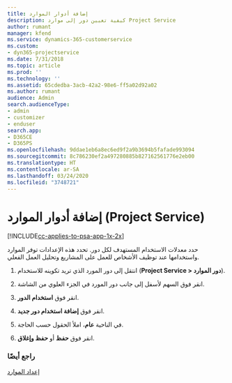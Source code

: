 ```yaml
---
title: إضافة أدوار الموارد
description: كيفية تعيين دور إلى موارد Project Service
author: rumant
manager: kfend
ms.service: dynamics-365-customerservice
ms.custom:
- dyn365-projectservice
ms.date: 7/31/2018
ms.topic: article
ms.prod: ''
ms.technology: ''
ms.assetid: 65cdedba-3acb-42a2-98e6-ff5a02d92a02
ms.author: rumant
audience: Admin
search.audienceType:
- admin
- customizer
- enduser
search.app:
- D365CE
- D365PS
ms.openlocfilehash: 9ddae1eb6a8ec6ed9f2a9b3694b5fafade993094
ms.sourcegitcommit: 8c786230ef2a497280885b827162561776e2eb00
ms.translationtype: HT
ms.contentlocale: ar-SA
ms.lasthandoff: 03/24/2020
ms.locfileid: "3748721"
---
```

# <a name="add-resource-roles-project-service"></a>إضافة أدوار الموارد (Project Service)

[!INCLUDE[cc-applies-to-psa-app-1x-2x](../includes/cc-applies-to-psa-app-1x-2x.md)]

حدد معدلات الاستخدام المستهدف‬ لكل دور. تحدد هذه الإعدادات توفر الموارد واستخدامها عند توظيف الأشخاص للعمل على المشاريع وتحليل العمل الفعلي.  
  
1.  انتقل إلى دور المورد الذي تريد تكوينه للاستخدام (**Project Service > دور الموارد**).  
  
2.  انقر فوق السهم لأسفل إلى جانب دور المورد في الجزء العلوي من الشاشة.  
  
3.  انقر فوق **استخدام الدور**.  
  
4.  انقر فوق **إضافة استخدام دور جديد**.  
  
5.  في الناحية **عام**، املأ الحقول حسب الحاجة.  
  
6.  انقر فوق **حفظ** أو **حفظ وإغلاق**.  
  
### <a name="see-also"></a>راجع أيضًا  
 [إعداد الموارد](../project-service/set-up-resources.md)
